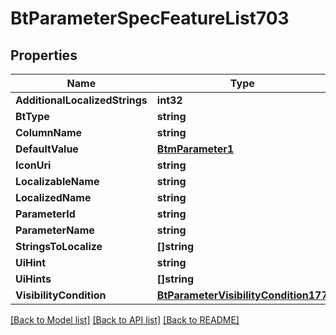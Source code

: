 # BtParameterSpecFeatureList703

## Properties

Name | Type | Description | Notes
------------ | ------------- | ------------- | -------------
**AdditionalLocalizedStrings** | **int32** |  | [optional] 
**BtType** | **string** |  | [optional] 
**ColumnName** | **string** |  | [optional] 
**DefaultValue** | [**BtmParameter1**](BTMParameter-1.md) |  | [optional] 
**IconUri** | **string** |  | [optional] 
**LocalizableName** | **string** |  | [optional] 
**LocalizedName** | **string** |  | [optional] 
**ParameterId** | **string** |  | [optional] 
**ParameterName** | **string** |  | [optional] 
**StringsToLocalize** | **[]string** |  | [optional] 
**UiHint** | **string** |  | [optional] 
**UiHints** | **[]string** |  | [optional] 
**VisibilityCondition** | [**BtParameterVisibilityCondition177**](BTParameterVisibilityCondition-177.md) |  | [optional] 

[[Back to Model list]](../README.md#documentation-for-models) [[Back to API list]](../README.md#documentation-for-api-endpoints) [[Back to README]](../README.md)



